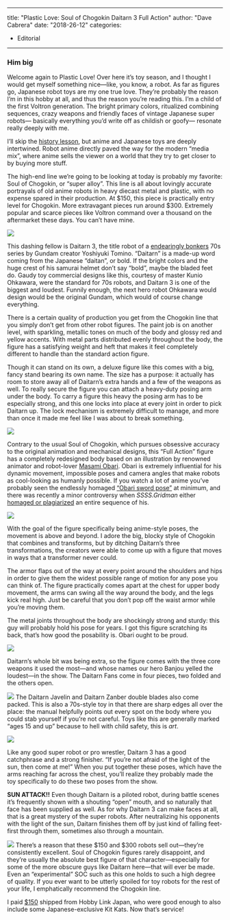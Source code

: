 
---
title: "Plastic Love: Soul of Chogokin Daitarn 3 Full Action"
author: "Dave Cabrera"
date: "2018-26-12"
categories:
- Editorial
---

### Him big

Welcome again to Plastic Love! Over here it’s toy season, and I thought I would get myself something nice—like, you know, a robot. As far as figures go, Japanese robot toys are my one true love. They’re probably the reason I’m in this hobby at all, and thus the reason you’re reading this. I’m a child of the first Voltron generation. The bright primary colors, ritualized combining sequences, crazy weapons and friendly faces of vintage Japanese super robots— basically everything you’d write off as childish or goofy— resonate really deeply with me.

I’ll skip the [history lesson](http://mediag.bunka.go.jp/projects/project/images/JapaneseAnimationGuide.pdf), but anime and Japanese toys are deeply intertwined. Robot anime directly paved the way for the modern “media mix”, where anime sells the viewer on a world that they try to get closer to by buying more stuff.

The high-end line we’re going to be looking at today is probably my favorite: Soul of Chogokin, or “super alloy”. This line is all about lovingly accurate portrayals of old anime robots in heavy diecast metal and plastic, with no expense spared in their production. At $150, this piece is practically entry level for Chogokin. More extravagant pieces run around $300. Extremely popular and scarce pieces like Voltron command over a thousand on the aftermarket these days. You can’t have mine.

![](/wp-content/uploads/2018/12/6-1.jpg?resize=1024%2C678&#038;ssl=1)

This dashing fellow is Daitarn 3, the title robot of a [endearingly bonkers](https://twitter.com/sasuraiger/status/1074691588859797505) 70s series by Gundam creator Yoshiyuki Tomino. “Daitarn” is a made-up word coming from the Japanese “daitan”, or bold. If the bright colors and the huge crest of his samurai helmet don’t say “bold”, maybe the bladed feet do. Gaudy toy commercial designs like this, courtesy of master Kunio Ohkawara, were the standard for 70s robots, and Daitarn 3 is one of the biggest and loudest. Funnily enough, the next hero robot Ohkawara would design would be the original Gundam, which would of course change everything.

There is a certain quality of production you get from the Chogokin line that you simply don’t get from other robot figures. The paint job is on another level, with sparkling, metallic tones on much of the body and glossy red and yellow accents. With metal parts distributed evenly throughout the body, the figure has a satisfying weight and heft that makes it feel completely different to handle than the standard action figure.

Though it can stand on its own, a deluxe figure like this comes with a big, fancy stand bearing its own name. The size has a purpose: it actually has room to store away all of Daitarn’s extra hands and a few of the weapons as well. To really secure the figure you can attach a heavy-duty posing arm under the body. To carry a figure this heavy the posing arm has to be especially strong, and this one locks into place at every joint in order to pick Daitarn up. The lock mechanism is extremely difficult to manage, and more than once it made me feel like I was about to break something.

![](/wp-content/uploads/2018/12/2-2.jpg?resize=1024%2C678&#038;ssl=1)

Contrary to the usual Soul of Chogokin, which pursues obsessive accuracy to the original animation and mechanical designs, this “Full Action” figure has a completely redesigned body based on an illustration by renowned animator and robot-lover [Masami Obari](https://www.youtube.com/watch?v=wJyYlic8Pto). Obari is extremely influential for his dynamic movement, impossible poses and camera angles that make robots as cool-looking as humanly possible. If you watch a lot of anime you’ve probably seen the endlessly homaged [“Obari sword pose”](https://knowyourmeme.com/memes/brave-perspective) at minimum, and there was recently a minor controversy when *SSSS.Gridman* either [homaged or plagiarized](https://www.youtube.com/watch?v=KYg3Xjxzha0) an entire sequence of his.

![](/wp-content/uploads/2018/12/3-2.jpg?resize=1024%2C678&#038;ssl=1)

With the goal of the figure specifically being anime-style poses, the movement is above and beyond. I adore the big, blocky style of Chogokin that combines and transforms, but by ditching Daitarn’s three transformations, the creators were able to come up with a figure that moves in ways that a transformer never could. 

The armor flaps out of the way at every point around the shoulders and hips in order to give them the widest possible range of motion for any pose you can think of. The figure practically comes apart at the chest for upper body movement, the arms can swing all the way around the body, and the legs kick real high. Just be careful that you don’t pop off the waist armor while you’re moving them.

The metal joints throughout the body are shockingly strong and sturdy: this guy will probably hold his pose for years. I got this figure scratching its back, that’s how good the posability is. Obari ought to be proud.

![](/wp-content/uploads/2018/12/4-2.jpg?resize=1024%2C678&#038;ssl=1)

Daitarn’s whole bit was being extra, so the figure comes with the three core weapons it used the most—and whose names our hero Banjou yelled the loudest—in the show. The Daitarn Fans come in four pieces, two folded and the others open. 

![](/wp-content/uploads/2018/12/5-1.jpg?resize=1024%2C678&#038;ssl=1)
The Daitarn Javelin and Daitarn Zanber double blades also come packed. This is also a 70s-style toy in that there are sharp edges all over the place: the manual helpfully points out every spot on the body where you could stab yourself if you’re not careful. Toys like this are generally marked “ages 15 and up” because to hell with child safety, this is *art*.

![](/wp-content/uploads/2018/12/7.jpg?resize=1024%2C678&#038;ssl=1)

Like any good super robot or pro wrestler, Daitarn 3 has a good catchphrase and a strong finisher. “If you’re not afraid of the light of the sun, then come at me!” When you put together these poses, which have the arms reaching far across the chest, you’ll realize they probably made the toy specifically to do these two poses from the show.

**SUN ATTACK!!** Even though Daitarn is a piloted robot, during battle scenes it’s frequently shown with a shouting “open” mouth, and so naturally that face has been supplied as well. As for why Daitarn 3 can make faces at all, that is a great mystery of the super robots. After neutralizing his opponents with the light of the sun, Daitarn finishes them off by just kind of falling feet-first through them, sometimes also through a mountain. 

![](/wp-content/uploads/2018/12/8.jpg?resize=1024%2C678&#038;ssl=1)
There’s a reason that these $150 and $300 robots sell out—they’re consistently excellent. Soul of Chogokin figures rarely disappoint, and they’re usually the absolute best figure of that character—especially for some of the more obscure guys like Daitarn here—that will ever be made. Even an “experimental” SOC such as this one holds to such a high degree of quality. If you ever want to be utterly spoiled for toy robots for the rest of your life, I emphatically recommend the Chogokin line.

I paid [$150](https://hlj.com/chogokin-damashii-gx-82-invincible-steel-man-daitarn-3-f-a-bans55139) shipped from Hobby Link Japan, who were good enough to also include some Japanese-exclusive Kit Kats. Now that’s service!
